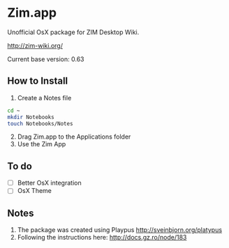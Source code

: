 # Zim.app

Unofficial OsX package for ZIM Desktop Wiki.

http://zim-wiki.org/

Current base version: 0.63

## How to Install

1. Create a Notes file
```bash
cd ~
mkdir Notebooks
touch Notebooks/Notes
```
2. Drag Zim.app to the Applications folder
3. Use the Zim App

## To do
- [ ] Better OsX integration
- [ ] OsX Theme

## Notes

1. The package was created using Playpus
http://sveinbjorn.org/platypus 
2. Following the instructions here:
http://docs.gz.ro/node/183 



